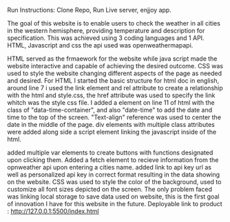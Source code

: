 Run Instructions: Clone Repo, Run Live server, enjjoy app.
 
 The goal of this website is to enable users to check the weather in all cities in the western hemisphere, providing temperature and description for specification.
This was achieved using 3 coding languages and 1 API. HTML, Javascript and css the api used was openweathermapapi.

  HTML served as the frmaework for the website while java script made the website interactive and capable of achieving the desired outcome.
CSS was used to style the website changing different aspects of the page as needed and desired.
For HTML I started the basic structure for html doc in english, around line 7 i used the link element and rel attribute to create a relationship with the html and style.css, the href attribute was used to specify the link whitch was the style css file.
I added a element on line 11 of html with the class of "data-time-container", and also "date-time" to add the date and time to the top of the screen. "Text-align" reference was used to center the date in the middle of the page.
div elements with multiple class attributes were added along side a script element linking the javascript inside of the html.

added multiple var elements to create buttons with functions designated upon clicking them.
Added a fetch element to recieve information from the opnweather api upon entering a cities name.
added link to api key url as well as personalized api key in correct format resulting in the data showing on the website.
CSS was used to style the color of the background, used to customize all font sizes depicted on the screen.
The only problem faced was linking local storage to save data used on website, this is the first goal of innovation I have for this website in the future.
Deployable link to product : http://127.0.0.1:5500/index.html
